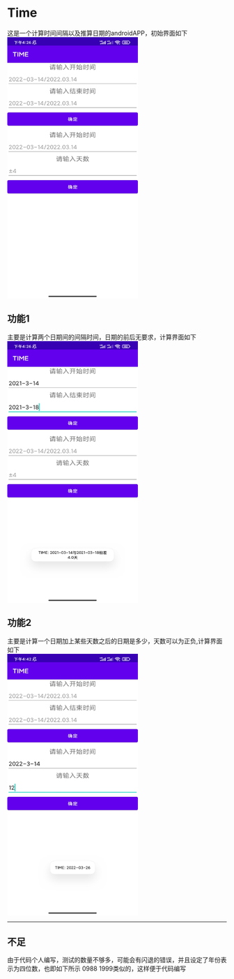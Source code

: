 # Time
这是一个计算时间间隔以及推算日期的androidAPP，初始界面如下<br>
<img src="https://github.com/blue00255/Time/blob/main/pictures/demo01.jpg?raw=true" width = "300" height = "600" alt="" align=center />
## 功能1
主要是计算两个日期间的间隔时间，日期的前后无要求，计算界面如下<br>
<img src="https://github.com/blue00255/Time/blob/main/pictures/demo02.jpg?raw=true" width = "300" height = "600" alt="" align=center />
## 功能2
主要是计算一个日期加上某些天数之后的日期是多少，天数可以为正负,计算界面如下<br>
<img src="https://github.com/blue00255/Time/blob/main/pictures/demo03.jpg?raw=true" width = "300" height = "600" alt="" align=center />

------
## 不足
由于代码个人编写，测试的数量不够多，可能会有闪退的错误，并且设定了年份表示为四位数，也即如下所示
0988 1999类似的，这样便于代码编写
